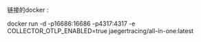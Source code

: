 ###
链接的docker :

docker run -d -p16686:16686 -p4317:4317 -e COLLECTOR_OTLP_ENABLED=true jaegertracing/all-in-one:latest
